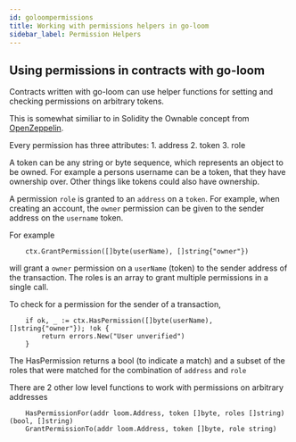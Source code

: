 ```yaml
---
id: goloompermissions
title: Working with permissions helpers in go-loom
sidebar_label: Permission Helpers
---
```

## Using permissions in contracts with go-loom

Contracts written with go-loom can use helper functions for setting and checking permissions on arbitrary tokens.

This is somewhat similiar to in Solidity the Ownable concept from [OpenZeppelin](https://github.com/OpenZeppelin/openzeppelin-solidity/blob/master/contracts/ownership/Ownable.sol).

Every permission has three attributes: 1. address 2. token 3. role

A token can be any string or byte sequence, which represents an object to be owned. For example a persons username can be a token, that they have ownership over. Other things like tokens could also have ownership.

A permission `role` is granted to an `address` on a `token`. For example, when creating an account, the `owner` permission can be given to the sender address on the `username` token.

For example

        ctx.GrantPermission([]byte(userName), []string{"owner"})
    

will grant a `owner` permission on a `userName` (token) to the sender address of the transaction. The roles is an array to grant multiple permissions in a single call.

To check for a permission for the sender of a transaction,

        if ok, _ := ctx.HasPermission([]byte(userName), []string{"owner"}); !ok {
            return errors.New("User unverified")
        }
    

The HasPermission returns a bool (to indicate a match) and a subset of the roles that were matched for the combination of `address` and `role`

There are 2 other low level functions to work with permissions on arbitrary addresses

        HasPermissionFor(addr loom.Address, token []byte, roles []string) (bool, []string)
        GrantPermissionTo(addr loom.Address, token []byte, role string)